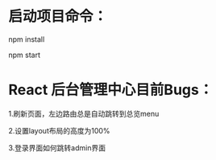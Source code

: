 # 启动项目命令：

npm install

npm start

# React 后台管理中心目前Bugs：

1.刷新页面，左边路由总是自动跳转到总览menu

2.设置layout布局的高度为100%

3.登录界面如何跳转admin界面
